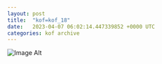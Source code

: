 ```yaml
---
layout:	post
title:	"kof=kof_18"
date:	2023-04-07 06:02:14.447339852 +0000 UTC
categories:	kof archive
---
```


![Image Alt](https://k0f.github.io/assets/kof=kof_18.png)